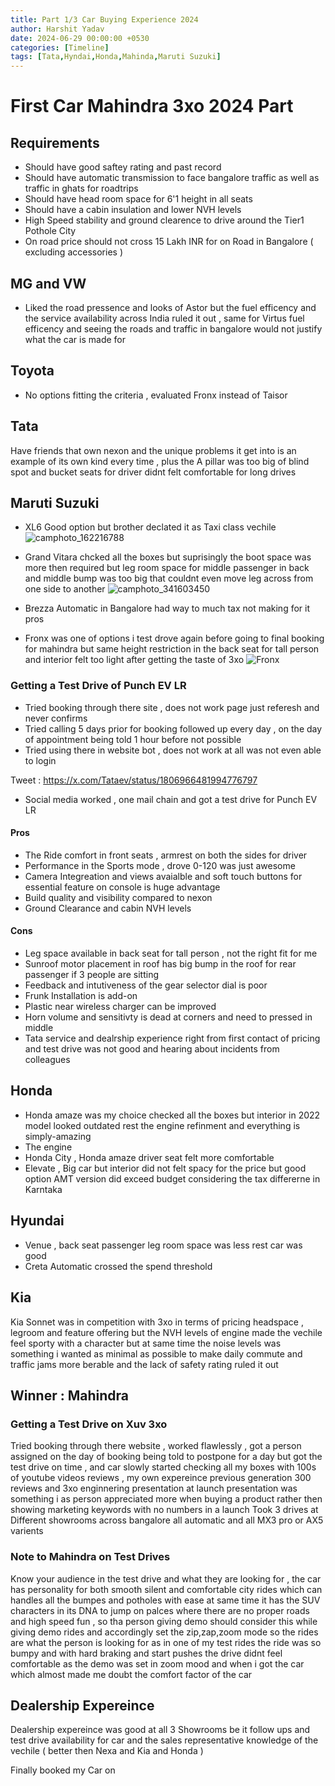 ```yaml
---
title: Part 1/3 Car Buying Experience 2024
author: Harshit Yadav
date: 2024-06-29 00:00:00 +0530
categories: [Timeline]
tags: [Tata,Hyndai,Honda,Mahinda,Maruti Suzuki]
---
```


# First Car Mahindra 3xo 2024 Part

## Requirements 

- Should have good saftey rating and past record
- Should have automatic transmission to face bangalore traffic as well as traffic in ghats for roadtrips
- Should have head room space for 6'1 height in all seats
- Should have a cabin insulation and lower NVH levels 
- High Speed stability and ground clearence to drive around the Tier1 Pothole City
- On road price should not cross 15 Lakh INR for on Road in Bangalore ( excluding accessories )


## MG and VW

- Liked the road pressence and looks of Astor but the fuel efficency and the service availability across India ruled it out , same for Virtus fuel efficency and seeing the roads and traffic in bangalore would not justify what the car is made for  

## Toyota

- No options fitting the criteria , evaluated Fronx instead of Taisor

## Tata

Have friends that own nexon and the unique problems it get into is an example of its own kind every time , plus the A pillar was  too big of blind spot and bucket seats for driver didnt felt comfortable for long drives

## Maruti Suzuki

- XL6 Good option but brother declated it as Taxi class vechile
  ![camphoto_162216788](https://github.com/user-attachments/assets/d3a79036-5059-415c-a114-63cb76d44a68)

- Grand Vitara chcked all the boxes but suprisingly the boot space was more then required but leg room space for middle passenger in back and middle bump was too big that couldnt even move leg across from one side to another
  ![camphoto_341603450](https://github.com/user-attachments/assets/e20d8301-fe44-4fba-8411-01a77d92b23c)

- Brezza Automatic in Bangalore had way to much tax not making for it pros
- Fronx was one of options i test drove again before going to final booking for mahindra but same height restriction in the back seat for tall person and interior felt too light after getting the taste of 3xo
![Fronx](https://github.com/user-attachments/assets/5f8e1b62-c1cc-4239-ae77-7bd96066b3f1)



### Getting a Test Drive of Punch EV LR

- Tried booking through there site , does not work page just referesh and never confirms
- Tried calling 5 days prior for booking followed up every day , on the day of appointment being told 1 hour before not possible
- Tried using there in website bot , does not work at all was not even able to login 

Tweet : https://x.com/Tataev/status/1806966481994776797

- Social media worked , one mail chain and got a test drive for Punch EV LR



#### Pros
- The Ride comfort in front seats , armrest on both the sides for driver
- Performance in the Sports mode , drove 0-120 was just awesome
- Camera Integreation and views avaialble and soft touch buttons for essential feature on console is huge advantage
- Build quality and visibility compared to nexon
- Ground Clearance and cabin NVH levels
  
#### Cons
- Leg space available in back seat for tall person , not the right fit for me
- Sunroof motor placement in roof has big bump in the roof for rear passenger if 3 people are sitting
- Feedback and intutiveness of the gear selector dial is poor
- Frunk Installation is add-on
- Plastic near wireless charger can be improved
- Horn volume and sensitivty is dead at corners and need to pressed in middle
- Tata service and dealrship experience right from first contact of pricing and test drive was not good and hearing about incidents from colleagues 

## Honda

- Honda amaze was my choice checked all the boxes but interior in 2022 model looked outdated rest the engine refinment and everything is simply-amazing
- The engine
- Honda City , Honda amaze driver seat felt more comfortable
- Elevate , Big car but interior did not felt spacy for the price but good option AMT version did exceed budget considering the tax differerne in Karntaka

## Hyundai
- Venue , back seat passenger leg room space was less rest car was good
- Creta Automatic crossed the spend threshold

## Kia 
Kia Sonnet was in competition with 3xo in terms of pricing headspace , legroom and feature offering but the NVH levels of engine made the vechile feel sporty with a character but at same time the noise levels was something i wanted as minimal as possible to make daily commute and traffic jams more berable and the lack of safety rating ruled it out

## Winner : Mahindra 

### Getting a Test Drive on Xuv 3xo

Tried booking through there website , worked flawlessly , got a person assigned on the day of booking being told to postpone for a day but got the test drive on time , and car slowly started checking all my boxes with 100s of youtube videos reviews , my own expereince previous generation 300 reviews and 3xo enginnering presentation at launch presentation was something i as person appreciated more when buying a product rather then showing marketing keywords with no numbers in a launch 
Took 3 drives at Different showrooms across bangalore all automatic and all MX3 pro or AX5 varients 

### Note to Mahindra  on Test Drives 
Know your audience in the test drive and what they are looking for , the car has personality  for both smooth silent and comfortable city rides which can handles all the bumpes and potholes with ease at same time it has the SUV characters in its DNA to jump on palces where there are no proper roads and high speed fun , so tha person giving demo should consider this while giving demo rides and accordingly set the zip,zap,zoom mode so the rides are what the person is looking for as in one of my test rides the ride was so bumpy and with hard braking and start pushes the drive didnt feel comfortable as the demo was set in zoom mood and when i got the car which almost made me doubt the comfort factor of the car

## Dealership Expereince 
Dealership expereince was good at all 3 Showrooms be it follow ups and test drive availability for car and the sales representative knowledge of the vechile ( better then Nexa and Kia and Honda )  

Finally booked my Car on 






